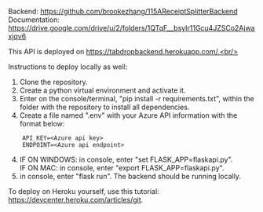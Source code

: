 Backend: https://github.com/brookezhang/115AReceiptSplitterBackend <br/>
Documentation: https://drive.google.com/drive/u/2/folders/1QTqF__bsyIr11Gcu4JZSCo2Ajwaxjqv6


This API is deployed on https://tabdropbackend.herokuapp.com/.<br/>

Instructions to deploy locally as well:

1. Clone the repository.
2. Create a python virtual environment and activate it.
3. Enter on the console/terminal, "pip install -r requirements.txt", within the folder with the repository to install all dependencies.
4. Create a file named ".env" with your Azure API information with the format below:
```
    API_KEY=<Azure api key>
    ENDPOINT=<Azure api endpoint>
```
4. IF ON WINDOWS: in console, enter "set FLASK_APP=flaskapi.py".<br/>
IF ON MAC: in console, enter "export FLASK_APP=flaskapi.py".
5. in console, enter "flask run". The backend should be running locally.<br/>

To deploy on Heroku yourself, use this tutorial: https://devcenter.heroku.com/articles/git.

